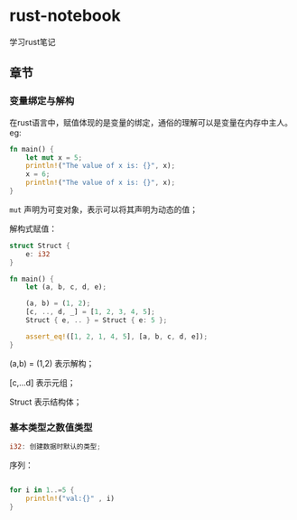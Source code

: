 # rust-notebook
学习rust笔记

## 章节

### 变量绑定与解构

在rust语言中，赋值体现的是变量的绑定，通俗的理解可以是变量在内存中主人。
eg:

```rust
fn main() {
    let mut x = 5;
    println!("The value of x is: {}", x);
    x = 6;
    println!("The value of x is: {}", x);
}
```
`mut` 声明为可变对象，表示可以将其声明为动态的值；


解构式赋值：

```rust
struct Struct {
    e: i32
}

fn main() {
    let (a, b, c, d, e);

    (a, b) = (1, 2);
    [c, .., d, _] = [1, 2, 3, 4, 5];
    Struct { e, .. } = Struct { e: 5 };

    assert_eq!([1, 2, 1, 4, 5], [a, b, c, d, e]);
}
```
(a,b) = (1,2) 表示解构；

[c,...d] 表示元组；

Struct 表示结构体；

### 基本类型之数值类型

```rust
i32: 创建数据时默认的类型;
```


序列：

```rust

for i in 1..=5 {
    println!("val:{}" , i)
}
```
